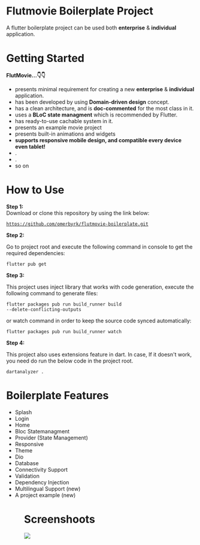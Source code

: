 # Flutmovie Boilerplate Project
</hr>
A flutter boilerplate project can be used both <b>enterprise</b> & <b>individual</b> application.


# Getting Started
</hr>
<b>FlutMovie...👇👇</b>

<ul>
  <li>presents minimal requirement for creating a new  <b>enterprise</b> & <b>individual</b> application.</li>
  <li>has been developed by using <b>Domain-driven design</b> concept. </li>
  <li>has a clean architecture, and is <b>doc-commented</b> for the most class in it. </li>
  <li>uses a <b>BLoC state managment</b> which is recommended by Flutter.</li>
  <li>has ready-to-use cachable system in it.</li>
  <li>presents an example movie project</li>
  <li>presents built-in animations and widgets</li>
  <li><b>supports responsive mobile design, and compatible every device even tablet!</b></li>
  <li>.</li>
  <li>.</li>
  <li>so on</li>
</ul>

<h1>How to Use</h1>

<b>Step 1:</b>
<br />
Download or clone this repository by using the link below:

<code><a href="https://github.com/omerbyrk/flutmovie-boilerplate.git">https://github.com/omerbyrk/flutmovie-boilerplate.git</a></code>

<b>Step 2:</b>

Go to project root and execute the following command in console to get the required dependencies:

<code>flutter pub get</code> 

<b>Step 3:</b>

This project uses inject library that works with code generation, execute the following command to generate files:

<code>flutter packages pub run build_runner build --delete-conflicting-outputs</code>

or watch command in order to keep the source code synced automatically:

<code>flutter packages pub run build_runner watch</code>

<b>Step 4:</b>

This project also uses extensions feature in dart. In case, If it doesn't work, you need do run the below code in the project root.

<code>dartanalyzer .</code>

<h1>Boilerplate Features</h1>

<ul>
  <li>Splash</li>
  <li>Login</li>
  <li>Home</li>
  <li>Bloc Statemanagment</li>
  <li>Provider (State Management)</li>
  <li>Responsive</li>
  <li>Theme</li>
  <li>Dio</li>
  <li>Database</li>
  <li>Connectivity Support</li>
  <li>Validation</li>
  <li>Dependency Injection</li>
  <li>Multilingual Support (new)</li>
  <li>A project example (new)</li>
<ul>
    
<h1>Screenshoots</h1>
<div>
  <div style="float:left">
    <img src="https://media.giphy.com/media/j0T063RiCsyADbYiFs/giphy.gif"></img>
  </div>
</div>



